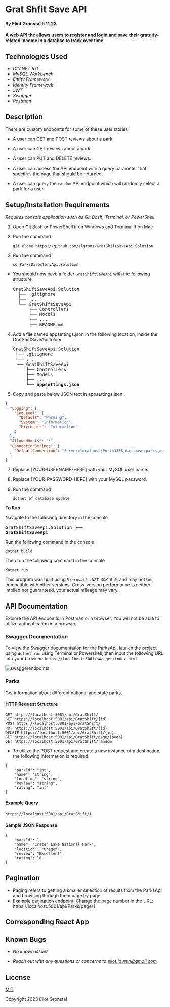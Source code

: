 # Grat Shfit Save API

#### By Eliot Gronstal 5.11.23

#### A web API the allows users to register and login and save their gratuity-related income in a databse to track over time.

## Technologies Used

* _C#/.NET 6.0_
* _MySQL Workbench_
* _Entity Framework_
* _Identity Framework_
* _JWT_
* _Swagger_
* _Postman_

## Description



There are custom endpoints for some of these user stories.

* A user can GET and POST reviews about a park.

* A user can GET reviews about a park.

* A user can PUT and DELETE reviews.

* A user can access the API endpoint with a query parameter that specifies the page that should be returned.

* A user can query the `random` API endpoint which will randomly select a park for a user.

## Setup/Installation Requirements
_Requires console application such as Git Bash, Terminal, or PowerShell_

1. Open Git Bash or PowerShell if on Windows and Terminal if on Mac
2. Run the command

    ``git clone https://github.com/elgrons/GratShiftSaveApi.Solution``

3. Run the command

    ``cd ParksDirectoryApi.Solution``

* You should now have a folder `GratShiftSaveApi` with the following structure.
    <pre>GratShiftSaveApi.Solution
    ├── .gitignore 
    ├── ... 
    └── GratShiftSaveApi
        ├── Controllers
        ├── Models
        ├── ...
        ├── README.md</pre>

4. Add a file named appsettings.json in the following location, inside the GratShiftSaveApi folder 

    <pre>GratShiftSaveApi.Solution
    ├── .gitignore 
    ├── ... 
    └── GratShiftSaveApi
        ├── Controllers
        ├── Models
        ├── ...
        └── <strong>appsettings.json</strong></pre>
      
5. Copy and paste below JSON text in appsettings.json.

```json
{
  "Logging": {
    "LogLevel": {
      "Default": "Warning",
      "System": "Information",
      "Microsoft": "Information"
    }
  },
  "AllowedHosts": "*",
  "ConnectionStrings": {
    "DefaultConnection": "Server=localhost;Port=3306;database=parks_api;uid=[YOUR-USERNAME-HERE];pwd=[YOUR-PASSWORD-HERE];"
  }
}

```

7. Replace [YOUR-USERNAME-HERE] with your MySQL user name.

8. Replace [YOUR-PASSWORD-HERE] with your MySQL password.

9. Run the command

    ```dotnet ef database update```


<strong>To Run</strong>

Navigate to the following directory in the console
    <pre>GratShiftSaveApi.Solution
    └── <strong>GratShiftSaveApi</strong></pre>

Run the following command in the console

  ``dotnet build``

Then run the following command in the console

  ``dotnet run``

This program was built using _`Microsoft .NET SDK 6.0`_, and may not be compatible with other versions. Cross-version performance is neither implied nor guaranteed, your actual mileage may vary.

## API Documentation
Explore the API endpoints in Postman or a browser. You will not be able to utilize authentication in a browser.

###  Swagger Documentation 
To view the Swagger documentation for the ParksApi, launch the project using `dotnet run` using Terminal or Powershell, then input the following URL into your browser: `https://localhost:5001/swagger/index.html`

![swaggerendpoints](SwaggerEndpoints.png)

### Parks

Get information about different national and state parks.

#### HTTP Request Structure
```
GET https://localhost:5001/api/GratShift/
GET https://localhost:5001/api/GratShift/{id}
POST https://localhost:5001/api/GratShift/
PUT https://localhost:5001/api/GratShift/{id}
DELETE https://localhost:5001/api/GratShift/{id}
GET https://localhost:5001/api/GratShift/page/{page}
GET https://localhost:5001/api/GratShift/random
```
* To utilize the POST request and create a new instance of a destination, the following information is required.
```
{
    "parkId": "int",
    "name": "string",
    "location": "string",
    "review": "string",
    "rating": "int"
}
```

#### Example Query
```
https://localhost:5001/api/GratShift/1
```
#### Sample JSON Response
```
{   
    "parkId": 1,
    "name": "Crater Lake National Park",
    "location": "Oregon",
    "review": "Excellent",
    "rating": 10
}
```
## Pagination

* Paging refers to getting a smaller selection of results from the ParksApi and browsing through them page by page.
* Example pagination endpoint: Change the page number in the URL: https://localhost:5001/api/Parks/page/1

## Corresponding React App

<!-- A work-in-progress corresponding React app can be found at [https://github.com/elgrons/ParksDirectoryClient.Solution](https://github.com/elgrons/ParksDirectoryClient.Solution) -->

## Known Bugs

* _No known issues_

* _Reach out with any questions or concerns to [eliot.lauren@gmail.com](eliot.lauren@gmail.com)_

## License

[MIT](/LICENSE)

Copyright 2023 Eliot Gronstal